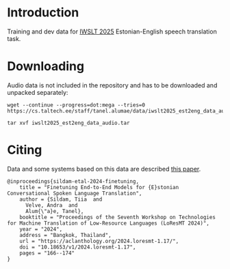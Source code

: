 # Introduction

Training and dev data for [IWSLT 2025](https://iwslt.org/2025/) Estonian-English speech translation task.

# Downloading

Audio data is not included in the repository and has to be downloaded and unpacked separately:

    wget --continue --progress=dot:mega --tries=0 https://cs.taltech.ee/staff/tanel.alumae/data/iwslt2025_est2eng_data_audio.tar

    tar xvf iwslt2025_est2eng_data_audio.tar

# Citing

Data and some systems based on this data are described [this paper](https://aclanthology.org/2024.loresmt-1.17/).

    @inproceedings{sildam-etal-2024-finetuning,
        title = "Finetuning End-to-End Models for {E}stonian Conversational Spoken Language Translation",
        author = {Sildam, Tiia  and
          Velve, Andra  and
          Alum{\"a}e, Tanel},
        booktitle = "Proceedings of the Seventh Workshop on Technologies for Machine Translation of Low-Resource Languages (LoResMT 2024)",
        year = "2024",
        address = "Bangkok, Thailand",
        url = "https://aclanthology.org/2024.loresmt-1.17/",
        doi = "10.18653/v1/2024.loresmt-1.17",
        pages = "166--174"
    }

